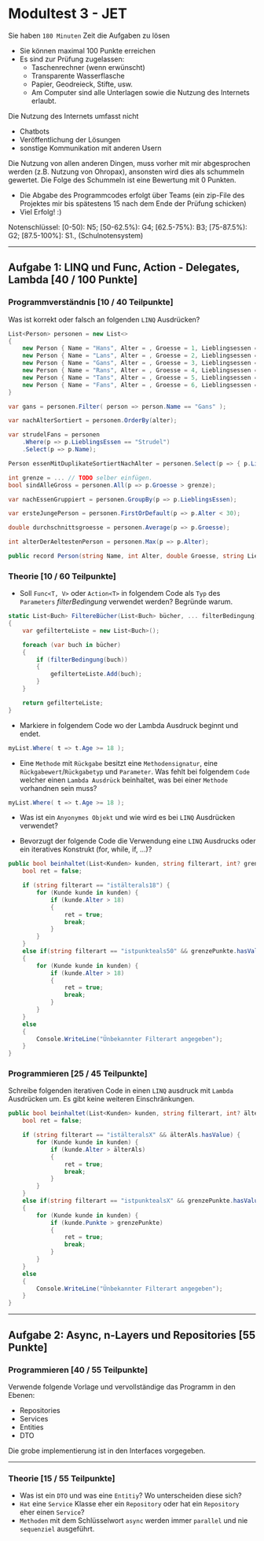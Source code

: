 # Modultest 3 - JET

Sie haben `180 Minuten` Zeit die Aufgaben zu lösen
* Sie können maximal 100 Punkte erreichen
* Es sind zur Prüfung zugelassen:
    * Taschenrechner (wenn erwünscht)
    * Transparente Wasserflasche
    * Papier, Geodreieck, Stifte, usw.
    * Am Computer sind alle Unterlagen sowie die Nutzung des Internets erlaubt.

Die Nutzung des Internets umfasst nicht
* Chatbots
* Veröffentlichung der Lösungen
* sonstige Kommunikation mit anderen Usern

Die Nutzung von allen anderen Dingen, muss vorher mit mir abgesprochen werden
(z.B. Nutzung von Ohropax), ansonsten wird dies als schummeln gewertet. 
Die Folge des Schummeln ist eine Bewertung mit 0 Punkten.

* Die Abgabe des Programmcodes erfolgt über Teams (ein zip-File des Projektes mir bis spätestens 15 nach dem Ende der Prüfung schicken)
* Viel Erfolg! :)

Notenschlüssel:
[0-50): N5; [50-62.5%): G4; [62.5-75%): B3; [75-87.5%): G2; [87.5-100%]: S1., (Schulnotensystem)

---

## Aufgabe 1: LINQ und Func, Action - Delegates, Lambda [40 / 100 Punkte]
### Programmverständnis [10 / 40 Teilpunkte]

Was ist korrekt oder falsch an folgenden ``LINQ`` Ausdrücken?
```csharp
List<Person> personen = new List<> 
{ 
    new Person { Name = "Hans", Alter = , Groesse = 1, Lieblingsessen = "Strudel" }, 
    new Person { Name = "Lans", Alter = , Groesse = 2, Lieblingsessen = "Nudeln" }, 
    new Person { Name = "Gans", Alter = , Groesse = 3, Lieblingsessen = "Pudel" }, 
    new Person { Name = "Rans", Alter = , Groesse = 4, Lieblingsessen = "Tofu" }, 
    new Person { Name = "Tans", Alter = , Groesse = 5, Lieblingsessen = "Brokoli" }, 
    new Person { Name = "Fans", Alter = , Groesse = 6, Lieblingsessen = "Tofu" } 
}

var gans = personen.Filter( person => person.Name == "Gans" );

var nachAlterSortiert = personen.OrderBy(alter);

var strudelFans = personen
    .Where(p => p.LieblingsEssen == "Strudel")
    .Select(p => p.Name);

Person essenMitDuplikateSortiertNachAlter = personen.Select(p => { p.Lieblingsese, p.Alter}).OrderBy( p => p.Alter);

int grenze = ... // TODO selber einfügen.
bool sindAlleGross = personen.All(p => p.Groesse > grenze);

var nachEssenGruppiert = personen.GroupBy(p => p.LieblingsEssen);

var ersteJungePerson = personen.FirstOrDefault(p => p.Alter < 30);

double durchschnittsgroesse = personen.Average(p => p.Groesse);

int alterDerAeltestenPerson = personen.Max(p => p.Alter);

public record Person(string Name, int Alter, double Groesse, string LieblingsEssen); 
```

### Theorie [10 / 60 Teilpunkte]
* Soll ``Func<T, V>`` oder ``Action<T>`` in folgendem Code als ``Typ`` des ``Parameters`` *filterBedingung* verwendet werden? Begründe warum.

```csharp
static List<Buch> FiltereBücher(List<Buch> bücher, ... filterBedingung)
{
    var gefilterteListe = new List<Buch>();

    foreach (var buch in bücher)
    {
        if (filterBedingung(buch))
        {
            gefilterteListe.Add(buch);
        }
    }

    return gefilterteListe;
}
```
* Markiere in folgendem Code wo der Lambda Ausdruck beginnt und endet. 
```csharp
myList.Where( t => t.Age >= 18 );
```

* Eine ``Methode`` mit ``Rückgabe`` besitzt eine ``Methodensignatur``, eine ``Rückgabewert``/``Rückgabetyp`` und ``Parameter``. Was fehlt bei folgendem ``Code`` welcher einen ``Lambda Ausdrück`` beinhaltet, was bei einer ``Methode`` vorhandnen sein muss? 
```csharp
myList.Where( t => t.Age >= 18 );
```

* Was ist ein ``Anyonymes Objekt`` und wie wird es bei ``LINQ`` Ausdrücken verwendet?

* Bevorzugt der folgende Code die Verwendung eine ``LINQ`` Ausdrucks oder ein iteratives Konstrukt (for, while, if, ...)?
```csharp
public bool beinhaltet(List<Kunden> kunden, string filterart, int? grenzePunkte) {
    bool ret = false;

    if (string filterart == "istälterals18") {
        for (Kunde kunde in kunden) {
            if (kunde.Alter > 18)
            {
                ret = true;
                break;
            }
        }
    } 
    else if(string filterart == "istpunkteals50" && grenzePunkte.hasValue) 
    {
        for (Kunde kunde in kunden) {
            if (kunde.Alter > 18)
            {
                ret = true;
                break;
            }
        }
    } 
    else 
    {
        Console.WriteLine("Ünbekannter Filterart angegeben");
    }
}
```

### Programmieren [25 / 45 Teilpunkte]

Schreibe folgenden iterativen Code in einen ``LINQ`` ausdruck mit ``Lambda`` Ausdrücken um. Es gibt keine weiteren Einschränkungen. 

```csharp
public bool beinhaltet(List<Kunden> kunden, string filterart, int? älterAls = null, int? grenzePunkte = null) {
    bool ret = false;

    if (string filterart == "istälteralsX" && älterAls.hasValue) {
        for (Kunde kunde in kunden) {
            if (kunde.Alter > älterAls)
            {
                ret = true;
                break;
            }
        }
    } 
    else if(string filterart == "istpunktealsX" && grenzePunkte.hasValue) 
    {
        for (Kunde kunde in kunden) {
            if (kunde.Punkte > grenzePunkte)
            {
                ret = true;
                break;
            }
        }
    } 
    else 
    {
        Console.WriteLine("Ünbekannter Filterart angegeben");
    }
}
```
---

## Aufgabe 2: Async, n-Layers und Repositories [55 Punkte]

### Programmieren [40 / 55 Teilpunkte]
Verwende folgende Vorlage und vervollständige das Programm in den Ebenen:
* Repositories
* Services
* Entities
* DTO

Die grobe implementierung ist in den Interfaces vorgegeben.

---

### Theorie [15 / 55 Teilpunkte]
* Was ist ein ``DTO`` und was eine ``Entitiy``? Wo unterscheiden diese sich?
* ``Hat`` eine ``Service`` Klasse eher ein ``Repository`` oder hat ein ``Repository`` eher einen ``Service``?
* ``Methoden`` mit dem Schlüsselwort ``async`` werden immer ``parallel`` und nie ``sequenziel`` ausgeführt.